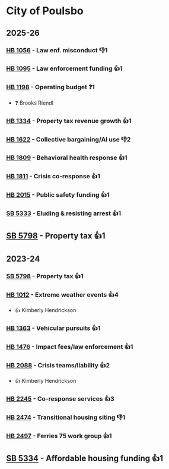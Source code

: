 # City of Poulsbo
## 2025-26

### [HB 1056](/bill/2025-26/hb/1056/) - Law enf. misconduct  👎1 

### [HB 1095](/bill/2025-26/hb/1095/) - Law enforcement funding 👍1  

### [HB 1198](/bill/2025-26/hb/1198/) - Operating budget   ❓1
* ❓ Brooks Riendl

### [HB 1334](/bill/2025-26/hb/1334/) - Property tax revenue growth 👍1  

### [HB 1622](/bill/2025-26/hb/1622/) - Collective bargaining/AI use  👎2 

### [HB 1809](/bill/2025-26/hb/1809/) - Behavioral health response 👍1  

### [HB 1811](/bill/2025-26/hb/1811/) - Crisis co-response 👍1  

### [HB 2015](/bill/2025-26/hb/2015/) - Public safety funding 👍1  

### [SB 5333](/bill/2025-26/sb/5333/) - Eluding & resisting arrest 👍1  

## [SB 5798](/bill/2025-26/sb/5798/) - Property tax 👍1  

## 2023-24

### [SB 5798](/bill/2023-24/sb/5798/) - Property tax 👍1  

### [HB 1012](/bill/2023-24/hb/1012/) - Extreme weather events 👍4  
* 👍 Kimberly Hendrickson

### [HB 1363](/bill/2023-24/hb/1363/) - Vehicular pursuits 👍1  

### [HB 1476](/bill/2023-24/hb/1476/) - Impact fees/law enforcement 👍1  

### [HB 2088](/bill/2023-24/hb/2088/) - Crisis teams/liability 👍2  
* 👍 Kimberly Hendrickson

### [HB 2245](/bill/2023-24/hb/2245/) - Co-response services 👍3  

### [HB 2474](/bill/2023-24/hb/2474/) - Transitional housing siting  👎1 

### [HB 2497](/bill/2023-24/hb/2497/) - Ferries 75 work group 👍1  

## [SB 5334](/bill/2023-24/sb/5334/) - Affordable housing funding 👍1  
